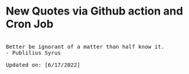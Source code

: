# New Quotes via Github action and Cron Job

<pre>
<!-- #quote -->
Better be ignorant of a matter than half know it.
- Publilius Syrus

Updated on: [6/17/2022]
<!-- #quoteEnd -->
</pre>
